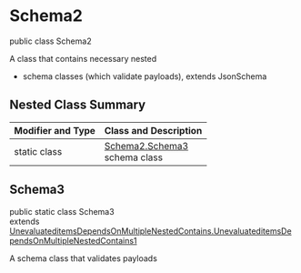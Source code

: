 # Schema2
public class Schema2

A class that contains necessary nested
- schema classes (which validate payloads), extends JsonSchema

## Nested Class Summary
| Modifier and Type | Class and Description |
| ----------------- | ---------------------- |
| static class | [Schema2.Schema3](#schema3)<br> schema class |

## Schema3
public static class Schema3<br>
extends [UnevaluateditemsDependsOnMultipleNestedContains.UnevaluateditemsDependsOnMultipleNestedContains1](../../../../../../components/schemas/UnevaluateditemsDependsOnMultipleNestedContains.md#unevaluateditemsdependsonmultiplenestedcontains1)

A schema class that validates payloads
